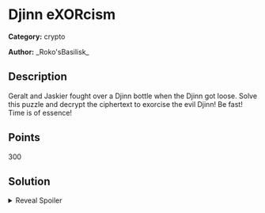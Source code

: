 # Djinn eXORcism 
**Category:** crypto

**Author:** \_Roko'sBasilisk\_

## Description

Geralt and Jaskier fought over a Djinn bottle when the Djinn got loose. Solve this puzzle and decrypt the ciphertext to exorcise the evil Djinn! Be fast! Time is of essence!

## Points
300

## Solution

<details>
 <summary>Reveal Spoiler</summary>

This challenge has a session timeout of 30 seconds and as a result participants must solve this challenge in an automated manner using pwntools. The first step of this challenge to solve the Proof-of-Work puzzle using bruteforce. Since the challenge title hints that the encryption used is simply a XOR operation, participants must attempt to recover the XOR key. The challenge generates random ciphertexts and asks the user to send the plaintext. The key observation here is that in case of a wrong decryption, the service sends the original plaintext. This can then be XORed with the given ciphertext to recover the key. Then the key can be used in the next attempt to find and send the plaintext to the service. When the plaintext is correct, the service will send back the flag.

A solution script `solve.py` is provided in the `setup` folder.

</details>
